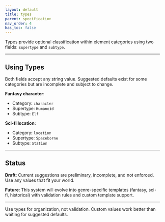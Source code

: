 ```yaml
---
layout: default
title: types
parent: specification
nav_order: 4
has_toc: false
---
```


Types provide optional classification within element categories using two fields: `supertype` and `subtype`.

---

## Using Types

Both fields accept any string value. Suggested defaults exist for some categories but are incomplete and subject to change.

**Fantasy character:**
- Category: `character`
- Supertype: `Humanoid`
- Subtype: `Elf`

**Sci-fi location:**
- Category: `location`
- Supertype: `Spaceborne`
- Subtype: `Station`

---

## Status

**Draft**: Current suggestions are preliminary, incomplete, and not enforced. Use any values that fit your world.

**Future**: This system will evolve into genre-specific templates (fantasy, sci-fi, historical) with validation rules and custom template support.

---

Use types for organization, not validation. Custom values work better than waiting for suggested defaults.
